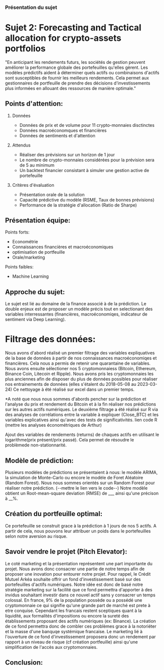 ### Présentation du sujet
# Sujet 2: Forecasting and Tactical allocation for crypto-assets portfolios

"En anticipant les rendements futurs, les sociétés de gestion peuvent améliorer la performance globale des portefeuilles qu'elles gèrent.
Les modèles prédictifs aident à déterminer quels actifs ou combinaisons d'actifs sont susceptibles de fournir les meilleurs rendements.
Cela permet aux gestionnaires de portfeuille de prendre des décisions d'investissements plus informées en allouant des ressources de manière optimale."

## Points d'attention:
1. Données
    - Données de prix et de volume pour 11 crypto-monnaies disctinctes
    - Données macroéconomques et financières
    - Données de sentiments et d'attention
   
3. Attendus
    - Réaliser des prévisions sur un horizon de 1 jour
    - Le nombre de crypto-monnaies considérées pour la prévision sera de 5 au minimum
    - Un backtest financier consistant à simuler une gestion active de portefeuille

3. Critères d'évaluation
   - Présentation orale de la solution
   - Capacité prédictive du modèle (RSME, Taux de bonnes prévisions)
   - Performance de la stratégie d'allocation (Ratio de Sharpe)

## Présentation équipe: 
Points forts:
- Econométrie
- Connaissances financières et macroéconomiques
- optimisation de portfeuille
- Orale/marketing

Points faibles:
- Machine Learning

## Approche du sujet:
  Le sujet est lié au domaine de la finance associé à de la prédiction. Le double enjeux est de proposer un modèle précis tout en selectionant des variables interressantes (financières, macroéconomiqes, indicateur de sentiment via Deep Learning).

# Filtrage des données:
Nous avons d'abord réalisé un premier filtrage des variables expliquatives de la base de données à partir de nos connaissances macroéconomiqes et financières.
Cela nous a permis de retenir une quarantaine de variables.
Nous avons ensuite sélectioner nos 5 cryptomonnaiess (Bitcoin, Ethereum, Binance Coin, Litecoin et Ripple). Nous avons pris les cryptomonnaies les plus anciennes afin de disposer du plus de données possibles pour réaliser nos entrainements de données (elles s'étalent du 2018-05-08 au 2023-03-24)
Ce nettoyage à été réalisé sur excel dans un premier temps.

*A noté que nous nous sommes d'abords pencher sur la prédiction et l'analyse du prix et rendement du Bitcoin et à la fin réaliser nos prédictions sur les autres actifs numériques.
Le deuxième filtrage a été réalisé sur R via des analyses de corrélations entre la variable à expliquer (Close_BTC) et les variables explicatives ainsi qu'avec des tests de significativités.
lien code R (mettre les analyses économétriques de Arthur)

Ajout des variables de rendements (returns) de chaques actifs en utilisant le logarithme(prix présent/prix passé). Cela permet de résoudre le problèmede non-stationnarité.

## Modèle de prédiction:
Plusieurs modèles de prédictions se présentaient à nous: le modèle ARIMA, la simulation de Monte-Carlo ou encore le modèle de Foret Aléatoire (Random Forest).
Nous nous sommes orientés sur un Random Forest pour réaliser notre prédiction.
(--mettre le lien vers le code--)
Notre modèle obtient un Root-mean-square deviation (RMSE) de ___ ainsi qu'une précison à __%.

## Création du portfeuille optimal:
  Ce portefeuille se construit grace à la prédiction à 1 jours de nos 5 actifs. A partir de cela, nous pouvons leur attribuer un poids dans le portefeuilles selon notre aversion au risque.

## Savoir vendre le projet (Pitch Elevator):
Le coté marketing et la présentation représentent une part importante du projet. Nous avons donc consacrer une partie de notre temps afin de proposer une inovation pour entourer notre projet. Pour rappel, le Crédit Mutuel Arkéa souhaite offrir un fond d'investissement basé sur des portefeuilles d'actifs numériques. Notre idée est donc de basé notre stratégie marketing sur la facilité que ce fond permettra d'apporter à des invidus souhaitant investir dans ce nouvel actif sans y consacrer un temps colossal. En france, 9% de la population possède ou a possédé une cryptomonnaie ce qui signifie qu'une grande part de marché est prete à etre conquise. Cependant les francais restent sceptiques quant à la liquidité, aux formalités d'impositions ou encore la sureté des établissements proposant des actifs numériques (ex: Binance). La création de ce fond permettra donc de combler ces problèmes grace à la notoriéter et la masse d'une banquqe systémique francaise.
Le marketing lié à l'ouverture de ce fond d'investissement proposera donc un rendement par rapport à un niveau de risque (cf création portfeuille) ainsi qu'une simplification de l'accès aux cryptomonnaies.

## Conclusion:
